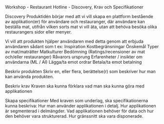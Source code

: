 Workshop - Restaurant Hotline - Discovery, Krav och Specifikationer

Discovery
Produktidén börjar med att vi vill skapa en plattform bestående av applikation(er) för användare och restauranger,
    där användare kan beställa mat, 
    utifrån vilken sorts mat vi vill äta, 
    utan att behöva besöka olika restaurangers sidor eller menyer.

Vi vill att produkten hjälper användaren med detta genom att erbjuda användaren sådant som t ex:
    Inspiration
    Kostbegränsningar
    Önskemål
    Typer av mat/maträtter
    Matkulturer
    Bedömning (Ratings/recensioner av mat och/eller restauranger)
    Råvarors ursprung
    Erfarenheter / insikter om användarna (ML / AI)
    Lägga/ta emot ordrar
    Betala/ta emot betalning
    
    
Beskriv produkten
    Skriv en, eller flera, berättelse(r) som beskriver hur man kan använda produkten.

Beskriv krav
    Kraven ska kunna förklara vad man ska kunna göra med applikationen

Skapa specifikationer
    Med kraven som underlag, ska specifikationerna kunna beskriva:
        Hur man använder applikationen i detalj.
        Hur applikationen är segmenterad i delmängder.
        Vad applikationen behöver för data och hur den behöver vara strukturerad.
        Hur gränssnitt ska vara disponerade.
